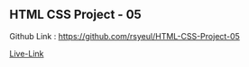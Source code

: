 <!-- # FSD Javascript  Bootcamp -->
## HTML CSS Project - 05

Github Link : https://github.com/rsyeul/HTML-CSS-Project-05

[Live-Link](https://rahul-project-05.netlify.app/)
